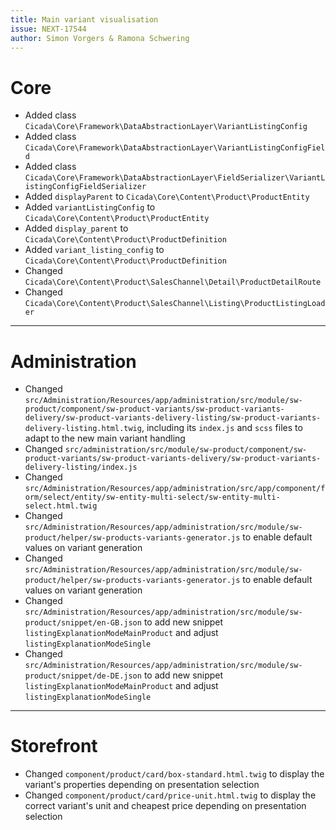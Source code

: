 ```yaml
---
title: Main variant visualisation
issue: NEXT-17544
author: Simon Vorgers & Ramona Schwering
---
```

# Core
* Added class `Cicada\Core\Framework\DataAbstractionLayer\VariantListingConfig`
* Added class `Cicada\Core\Framework\DataAbstractionLayer\VariantListingConfigField`
* Added class `Cicada\Core\Framework\DataAbstractionLayer\FieldSerializer\VariantListingConfigFieldSerializer`
* Added `displayParent` to `Cicada\Core\Content\Product\ProductEntity`
* Added `variantListingConfig` to `Cicada\Core\Content\Product\ProductEntity`
* Added `display_parent` to `Cicada\Core\Content\Product\ProductDefinition`
* Added `variant_listing_config` to `Cicada\Core\Content\Product\ProductDefinition`
* Changed `Cicada\Core\Content\Product\SalesChannel\Detail\ProductDetailRoute`
* Changed `Cicada\Core\Content\Product\SalesChannel\Listing\ProductListingLoader`
___
# Administration
* Changed `src/Administration/Resources/app/administration/src/module/sw-product/component/sw-product-variants/sw-product-variants-delivery/sw-product-variants-delivery-listing/sw-product-variants-delivery-listing.html.twig`, including its `index.js` and `scss` files to adapt to the new main variant handling
* Changed `src/administration/src/module/sw-product/component/sw-product-variants/sw-product-variants-delivery/sw-product-variants-delivery-listing/index.js`
* Changed `src/Administration/Resources/app/administration/src/app/component/form/select/entity/sw-entity-multi-select/sw-entity-multi-select.html.twig`
* Changed `src/Administration/Resources/app/administration/src/module/sw-product/helper/sw-products-variants-generator.js` to enable default values on variant generation
* Changed `src/Administration/Resources/app/administration/src/module/sw-product/helper/sw-products-variants-generator.js` to enable default values on variant generation
* Changed `src/Administration/Resources/app/administration/src/module/sw-product/snippet/en-GB.json` to add new snippet `listingExplanationModeMainProduct` and adjust `listingExplanationModeSingle`
* Changed `src/Administration/Resources/app/administration/src/module/sw-product/snippet/de-DE.json` to add new snippet `listingExplanationModeMainProduct` and adjust `listingExplanationModeSingle`
___
# Storefront
* Changed `component/product/card/box-standard.html.twig` to display the variant's properties depending on presentation selection
* Changed `component/product/card/price-unit.html.twig` to display the correct variant's unit and cheapest price depending on presentation selection
